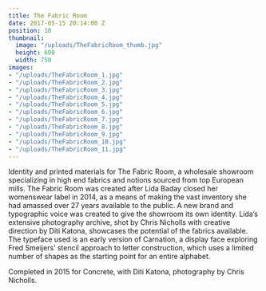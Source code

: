 ```yaml
---
title: The Fabric Room
date: 2017-05-15 20:14:00 Z
position: 18
thumbnail:
  image: "/uploads/TheFabricRoom_thumb.jpg"
  height: 600
  width: 750
images:
- "/uploads/TheFabricRoom_1.jpg"
- "/uploads/TheFabricRoom_2.jpg"
- "/uploads/TheFabricRoom_3.jpg"
- "/uploads/TheFabricRoom_4.jpg"
- "/uploads/TheFabricRoom_5.jpg"
- "/uploads/TheFabricRoom_6.jpg"
- "/uploads/TheFabricRoom_7.jpg"
- "/uploads/TheFabricRoom_8.jpg"
- "/uploads/TheFabricRoom_9.jpg"
- "/uploads/TheFabricRoom_10.jpg"
- "/uploads/TheFabricRoom_11.jpg"
---
```


Identity and printed materials for The Fabric Room, a wholesale showroom specializing in high end fabrics and notions sourced from top European mills. The Fabric Room was created after Lida Baday closed her womenswear label in 2014, as a means of making the vast inventory she had amassed over 27 years available to the public. A new brand and typographic voice was created to give the showroom its own identity. Lida’s extensive photography archive, shot by Chris Nicholls with creative direction by Diti Katona, showcases the potential of the fabrics available. The typeface used is an early version of Carnation, a display face exploring Fred Smeijers’ stencil approach to letter construction, which uses a limited number of shapes as the starting point for an entire alphabet. 

Completed in 2015 for Concrete, with Diti Katona, photography by Chris Nicholls.